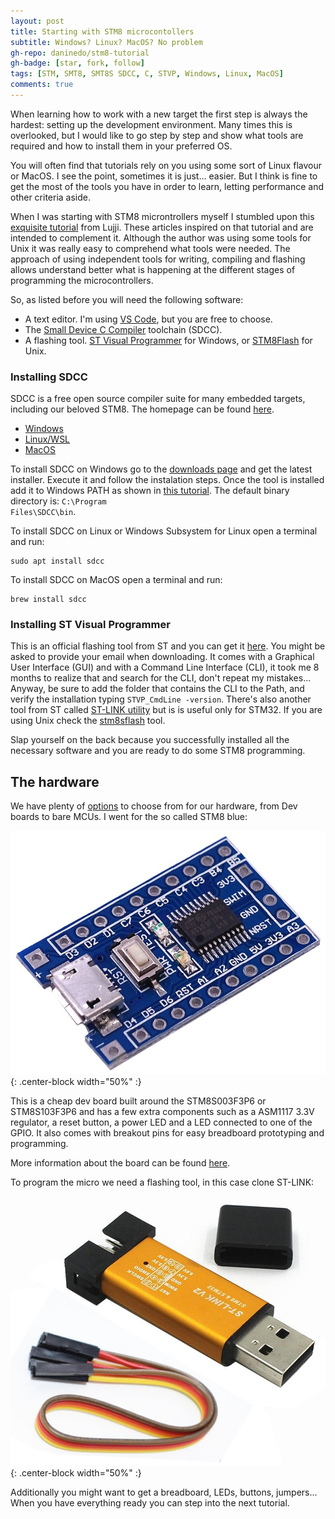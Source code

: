 ```yaml
---
layout: post
title: Starting with STM8 microcontollers
subtitle: Windows? Linux? MacOS? No problem
gh-repo: daninedo/stm8-tutorial
gh-badge: [star, fork, follow]
tags: [STM, SMT8, SMT8S SDCC, C, STVP, Windows, Linux, MacOS]
comments: true
---
```

When learning how to work with a new target the first step is always the hardest: setting up the development environment. Many times this is overlooked, but I would like to go step by step and show what tools are required and how to install them in your preferred OS.

You will often find that tutorials rely on you using some sort of Linux flavour or MacOS. I see the point, sometimes it is just... easier. But I think is fine to get the most of the tools you have in order to learn, letting performance and other criteria aside.

When I was starting with STM8 microntrollers myself I stumbled upon this [exquisite tutorial](https://lujji.github.io/blog/bare-metal-programming-stm8/) from Lujji. These articles inspired on that tutorial and are intended to complement it. Although the author was using some tools for Unix it was really easy to comprehend what tools were needed. The approach of using independent tools for writing, compiling and flashing allows understand better what is happening at the different stages of programming the microcontrollers.

So, as listed before you will need the following software:
- A text editor. I'm using [VS Code](https://code.visualstudio.com/), but you are free to choose.
- The [Small Device C Compiler](http://sdcc.sourceforge.net/) toolchain (SDCC).
- A flashing tool. [ST Visual Programmer](https://www.st.com/en/development-tools/stvp-stm32.html) for Windows, or [STM8Flash](https://github.com/vdudouyt/stm8flash) for Unix.

### Installing SDCC
SDCC is a free open source compiler suite for many embedded targets, including our beloved STM8. The homepage can be found [here](http://sdcc.sourceforge.net/).

<ul id="sdccTabs" class="nav nav-tabs">
    <li class="active"><a href="#sdcc_windows" data-toggle="tab">Windows</a></li>
    <li><a href="#sdcc_linuxwsl" data-toggle="tab">Linux/WSL</a></li>
    <li><a href="#sdcc_macos" data-toggle="tab">MacOS</a></li>
</ul>

<div class="tab-content">
<div role="tabpanel" class="tab-pane active" id="sdcc_windows">

To install SDCC on Windows go to the <a href="http://sdcc.sourceforge.net/snap.php#Windows">downloads page</a> and get the latest installer. Execute it and follow the instalation steps. Once the tool is installed add it to Windows PATH as shown in <a href="https://www.architectryan.com/2018/03/17/add-to-the-path-on-windows-10/">this tutorial</a>. The default binary directory is: <code>C:\Program Files\SDCC\bin</code>.
</div>

<div role="tabpanel" class="tab-pane" id="sdcc_linuxwsl">

To install SDCC on Linux or Windows Subsystem for Linux open a terminal and run:

<div class="language-plaintext highlighter-rouge"><div class="highlight"><pre class="highlight"><code>sudo apt install sdcc</code></pre></div></div>
</div>

<div role="tabpanel" class="tab-pane" id="sdcc_macos">

To install SDCC on MacOS open a terminal and run:

<div class="language-plaintext highlighter-rouge"><div class="highlight"><pre class="highlight"><code>brew install sdcc</code></pre></div></div>
</div>
</div>



### Installing ST Visual Programmer
This is an official flashing tool from ST and you can get it
[here](https://www.st.com/en/development-tools/stvp-stm32.html). You might be asked
to provide your email when downloading. It comes with a Graphical User Interface (GUI) and with a Command
Line Interface (CLI), it took me 8 months to realize that and search for the CLI, don't repeat my mistakes... Anyway, be sure to add the folder that contains the CLI to the Path, and verify the installation typing `STVP_CmdLine -version`.
There's also another tool from ST called [ST-LINK utility](https://www.st.com/en/development-tools/stsw-link004.html)
but is is useful only for STM32. If you are using Unix check the [stm8sflash](https://github.com/vdudouyt/stm8flash) tool.

Slap yourself on the back because you successfully installed all the necessary
software and you are ready to do some STM8 programming.

## The hardware
We have plenty of [options](https://www.st.com/en/evaluation-tools/stm8-mcu-eval-boards.html#2)
to choose from for our hardware, from Dev boards to bare MCUs. I went for the so
called STM8 blue:

![STM8s](/img/stm8s.jpg){: .center-block width="50%" :}

This is a cheap dev board built around the STM8S003F3P6 or STM8S103F3P6 and has a few extra components such
as a ASM1117 3.3V regulator, a reset button, a power LED and a LED connected to one
of the GPIO. It also comes with breakout pins for easy breadboard prototyping and
programming.

More information about the board can be found
[here](https://tenbaht.github.io/sduino/hardware/stm8blue/).

To program the micro we need a flashing tool, in this case clone ST-LINK:

![ST-LINK](/img/stlink.jpg){: .center-block width="50%" :}

Additionally you might want to get a breadboard, LEDs, buttons, jumpers... When
you have everything ready you can step into the next tutorial.
